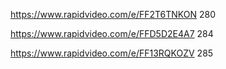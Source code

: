 
https://www.rapidvideo.com/e/FF2T6TNKON 280

https://www.rapidvideo.com/e/FFD5D2E4A7 284

https://www.rapidvideo.com/e/FF13RQKOZV 285
